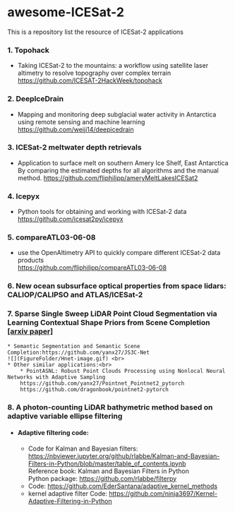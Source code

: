 # awesome-ICESat-2
This is a repository list the resource of ICESat-2 applications


### 1. Topohack <br>
* Taking ICESat-2 to the mountains: a workflow using satellite laser altimetry to resolve topography over complex terrain
https://github.com/ICESAT-2HackWeek/topohack

### 2. DeepIceDrain <br>
* Mapping and monitoring deep subglacial water activity in Antarctica using remote sensing and machine learning
https://github.com/weiji14/deepicedrain

### 3. ICESat-2 meltwater depth retrievals <br>
* Application to surface melt on southern Amery Ice Shelf, East Antarctica By comparing the estimated depths for all algorithms and the manual method.
https://github.com/fliphilipp/ameryMeltLakesICESat2

### 4. Icepyx <br>
* Python tools for obtaining and working with ICESat-2 data
https://github.com/icesat2py/icepyx

### 5. compareATL03-06-08 <br>
* use the OpenAltimetry API to quickly compare different ICESat-2 data products <br>
https://github.com/fliphilipp/compareATL03-06-08

### 6. New ocean subsurface optical properties from space lidars: CALIOP/CALIPSO and ATLAS/ICESat-2 <br>

### 7. Sparse Single Sweep LiDAR Point Cloud Segmentation via Learning Contextual Shape Priors from Scene Completion [[arxiv paper]](https://arxiv.org/abs/2012.03762)
    * Semantic Segmentation and Semantic Scene Completion:https://github.com/yanx27/JS3C-Net
    ![](FigureFolder/Hnet-image.gif) <br>
    * Other similar applications:<br>
        * PointASNL: Robust Point Clouds Processing using Nonlocal Neural Networks with Adaptive Sampling
        https://github.com/yanx27/Pointnet_Pointnet2_pytorch    
        https://github.com/dragonbook/pointnet2-pytorch

### 8. A photon-counting LiDAR bathymetric method based on adaptive variable ellipse filtering
   * #### Adaptive filtering code:
      * Code for Kalman and Bayesian filters: https://nbviewer.jupyter.org/github/rlabbe/Kalman-and-Bayesian-Filters-in-Python/blob/master/table_of_contents.ipynb
      <br> Reference book: Kalman and Bayesian Filters in Python
      <br> Python package: https://github.com/rlabbe/filterpy
      * Code: https://github.com/EderSantana/adaptive_kernel_methods
      * kernel adaptive filter Code: https://github.com/ninja3697/Kernel-Adaptive-Filtering-in-Python
